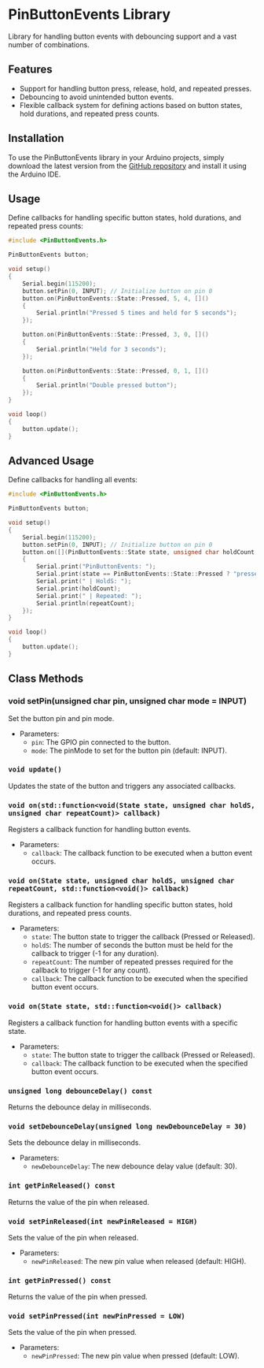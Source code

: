 # PinButtonEvents Library

Library for handling button events with debouncing support and a vast number of combinations.

## Features

- Support for handling button press, release, hold, and repeated presses.
- Debouncing to avoid unintended button events.
- Flexible callback system for defining actions based on button states, hold durations, and repeated press counts.

## Installation

To use the PinButtonEvents library in your Arduino projects, simply download the latest version from the [GitHub repository](https://github.com/JulyIghor/PinButtonEvents) and install it using the Arduino IDE.

## Usage
Define callbacks for handling specific button states, hold durations, and repeated press counts:
```cpp
#include <PinButtonEvents.h>

PinButtonEvents button;

void setup()
{
    Serial.begin(115200);
    button.setPin(0, INPUT); // Initialize button on pin 0
    button.on(PinButtonEvents::State::Pressed, 5, 4, []()
    {
        Serial.println("Pressed 5 times and held for 5 seconds");
    });

    button.on(PinButtonEvents::State::Pressed, 3, 0, []()
    {
        Serial.println("Held for 3 seconds");
    });

    button.on(PinButtonEvents::State::Pressed, 0, 1, []()
    {
        Serial.println("Double pressed button");
    });
}

void loop()
{
    button.update();
}
```

## Advanced Usage
Define callbacks for handling all events:

```cpp
#include <PinButtonEvents.h>

PinButtonEvents button;

void setup()
{
    Serial.begin(115200);
    button.setPin(0, INPUT); // Initialize button on pin 0
    button.on([](PinButtonEvents::State state, unsigned char holdCount, unsigned char repeatCount)
    {
        Serial.print("PinButtonEvents: ");
        Serial.print(state == PinButtonEvents::State::Pressed ? "pressed" : "released");
        Serial.print(" | HoldS: ");
        Serial.print(holdCount);
        Serial.print(" | Repeated: ");
        Serial.println(repeatCount);
    });
}

void loop()
{
    button.update();
}
```

## Class Methods

### void setPin(unsigned char pin, unsigned char mode = INPUT)
Set the button pin and pin mode.

- Parameters:
  - `pin`: The GPIO pin connected to the button.
  - `mode`: The pinMode to set for the button pin (default: INPUT).

### `void update()`

Updates the state of the button and triggers any associated callbacks.

### `void on(std::function<void(State state, unsigned char holdS, unsigned char repeatCount)> callback)`

Registers a callback function for handling button events.

- Parameters:
  - `callback`: The callback function to be executed when a button event occurs.

### `void on(State state, unsigned char holdS, unsigned char repeatCount, std::function<void()> callback)`

Registers a callback function for handling specific button states, hold durations, and repeated press counts.

- Parameters:
  - `state`: The button state to trigger the callback (Pressed or Released).
  - `holdS`: The number of seconds the button must be held for the callback to trigger (-1 for any duration).
  - `repeatCount`: The number of repeated presses required for the callback to trigger (-1 for any count).
  - `callback`: The callback function to be executed when the specified button event occurs.

### `void on(State state, std::function<void()> callback)`

Registers a callback function for handling button events with a specific state.

- Parameters:
  - `state`: The button state to trigger the callback (Pressed or Released).
  - `callback`: The callback function to be executed when the specified button event occurs.

### `unsigned long debounceDelay() const`

Returns the debounce delay in milliseconds.

### `void setDebounceDelay(unsigned long newDebounceDelay = 30)`

Sets the debounce delay in milliseconds.

- Parameters:
  - `newDebounceDelay`: The new debounce delay value (default: 30).

### `int getPinReleased() const`

Returns the value of the pin when released.

### `void setPinReleased(int newPinReleased = HIGH)`

Sets the value of the pin when released.

- Parameters:
  - `newPinReleased`: The new pin value when released (default: HIGH).

### `int getPinPressed() const`

Returns the value of the pin when pressed.

### `void setPinPressed(int newPinPressed = LOW)`

Sets the value of the pin when pressed.

- Parameters:
  - `newPinPressed`: The new pin value when pressed (default: LOW).
